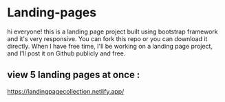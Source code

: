# Landing-pages
hi everyone! this is a landing page project built using bootstrap framework and it's very responsive. You can fork this repo or you can download it directly. When I have free time, I'll be working on a landing page project, and I'll post it on Github publicly and free.

## view 5 landing pages at once : 
https://landingpagecollection.netlify.app/
